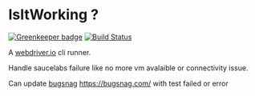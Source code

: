 # IsItWorking ?

[![Greenkeeper badge](https://badges.greenkeeper.io/CoorpAcademy/isitworking.svg)](https://greenkeeper.io/)
[![Build Status](https://travis-ci.org/CoorpAcademy/isitworking.svg?branch=master)](https://travis-ci.org/CoorpAcademy/isitworking)

A [webdriver.io](http://webdriver.io/) cli runner.

Handle saucelabs failure like no more vm avalaible or connectivity issue.

Can update [bugsnag](https://bugsnag.com/) https://bugsnag.com/ with test failed or error

